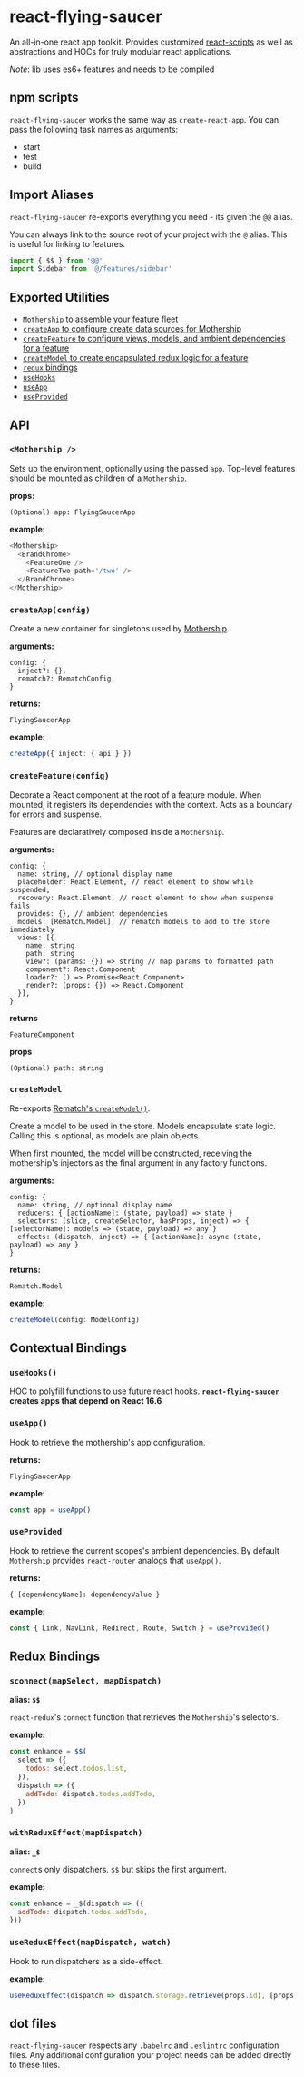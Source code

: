 # react-flying-saucer

An all-in-one react app toolkit. Provides customized [react-scripts](https://github.com/facebook/create-react-app#readme) as well as abstractions and HOCs for truly modular react applications.

_Note_: lib uses es6+ features and needs to be compiled

## npm scripts

`react-flying-saucer` works the same way as `create-react-app`. You can pass the following task names as arguments:

- start
- test
- build

## Import Aliases

`react-flying-saucer` re-exports everything you need - its given the `@@` alias.

You can always link to the source root of your project with the `@` alias. This is useful for linking to features.

```js
import { $$ } from '@@'
import Sidebar from '@/features/sidebar'
```

## Exported Utilities

- [`Mothership` to assemble your feature fleet](#mothership-)
- [`createApp` to configure create data sources for Mothership](#createappconfig)
- [`createFeature` to configure views, models, and ambient dependencies for a feature](#createfeatureconfig)
- [`createModel` to create encapsulated redux logic for a feature](#createModel)
- [`redux` bindings](#redux-bindings)
- [`useHooks`](#useHooks)
- [`useApp`](#useApp)
- [`useProvided`](#useProvided)

## API

### `<Mothership />`

Sets up the environment, optionally using the passed `app`.
Top-level features should be mounted as children of a `Mothership`.

**props:**

```
(Optional) app: FlyingSaucerApp
```

**example:**

```ts
<Mothership>
  <BrandChrome>
    <FeatureOne />
    <FeatureTwo path='/two' />
  </BrandChrome>
</Mothership>
```

### `createApp(config)`

Create a new container for singletons used by [Mothership](#Mothership).

**arguments:**

```
config: {
  inject?: {},
  rematch?: RematchConfig,
}
```

**returns:**

`FlyingSaucerApp`

**example:**

```ts
createApp({ inject: { api } })
```

### `createFeature(config)`

Decorate a React component at the root of a feature module. When mounted, it registers its dependencies with the context. Acts as a boundary for errors and suspense.

Features are declaratively composed inside a `Mothership`.

**arguments:**

```
config: {
  name: string, // optional display name
  placeholder: React.Element, // react element to show while suspended,
  recovery: React.Element, // react element to show when suspense fails
  provides: {}, // ambient dependencies
  models: [Rematch.Model], // rematch models to add to the store immediately
  views: [{
    name: string
    path: string
    view?: (params: {}) => string // map params to formatted path
    component?: React.Component
    loader?: () => Promise<React.Component>
    render?: (props: {}) => React.Component
  }],
}
```

**returns**

`FeatureComponent`

**props**

```
(Optional) path: string
```

### `createModel`

Re-exports [Rematch's `createModel()`](https://rematch.gitbooks.io/rematch/docs/api.html#models).

Create a model to be used in the store. Models encapsulate state logic. Calling this is optional, as models are plain objects.

When first mounted, the model will be constructed, receiving the mothership's injectors as the final argument in any factory functions.


**arguments:**

```
config: {
  name: string, // optional display name
  reducers: { [actionName]: (state, payload) => state }
  selectors: (slice, createSelector, hasProps, inject) => { [selectorName]: models => (state, payload) => any }
  effects: (dispatch, inject) => { [actionName]: async (state, payload) => any }
}
```

**returns:**

`Rematch.Model`

**example:**

```ts
createModel(config: ModelConfig)
```

## Contextual Bindings

### `useHooks()`

HOC to polyfill functions to use future react hooks.
**`react-flying-saucer` creates apps that depend on React 16.6**

### `useApp()`

Hook to retrieve the mothership's app configuration.

**returns:**

`FlyingSaucerApp`

**example:**

```js
const app = useApp()
```

### `useProvided`

Hook to retrieve the current scopes's ambient dependencies.
By default `Mothership` provides `react-router` analogs that `useApp()`.

**returns:**

`{ [dependencyName]: dependencyValue }`

**example:**

```js
const { Link, NavLink, Redirect, Route, Switch } = useProvided()
```

## Redux Bindings

### `sconnect(mapSelect, mapDispatch)`

**alias: `$$`**

`react-redux`'s `connect` function that retrieves the `Mothership`'s selectors.

**example:**

```js
const enhance = $$(
  select => ({
    todos: select.todos.list,
  }),
  dispatch => ({
    addTodo: dispatch.todos.addTodo,
  })
)
```

### `withReduxEffect(mapDispatch)`

**alias: `_$`**

`connect`s only dispatchers. `$$` but skips the first argument.

**example:**

```js
const enhance = _$(dispatch => ({
  addTodo: dispatch.todos.addTodo,
}))
```

### `useReduxEffect(mapDispatch, watch)`

Hook to run dispatchers as a side-effect.

**example:**

```js
useReduxEffect(dispatch => dispatch.storage.retrieve(props.id), [props.id])
```

## dot files

`react-flying-saucer` respects any `.babelrc` and `.eslintrc` configuration files. Any additional configuration your project needs can be added directly to these files.
